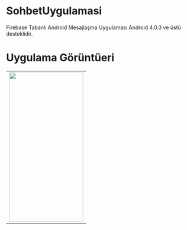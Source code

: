 # SohbetUygulamasi
Firebase Tabanlı Android Mesajlaşma Uygulaması
Android 4.0.3 ve üstü desteklidir.

# Uygulama Görüntüeri 
<table>
<tr>

<td><a ....><img src="https://media.giphy.com/media/U1yeDOtHUjVwhAKCeg/giphy.gif"  width="200" height="403"></a></td>

</tr>
</table>
